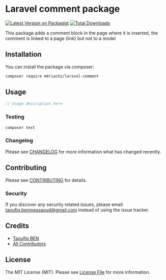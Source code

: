 # Laravel comment package

[![Latest Version on Packagist](https://img.shields.io/packagist/v/m4riachi/laravel-comment.svg?style=flat-square)](https://packagist.org/packages/m4riachi/laravel-comment)
[![Total Downloads](https://img.shields.io/packagist/dt/m4riachi/laravel-comment.svg?style=flat-square)](https://packagist.org/packages/m4riachi/laravel-comment)

This package adds a comment block in the page where it is inserted, the comment is linked to a page (link) but not to a model

## Installation

You can install the package via composer:

```bash
composer require m4riachi/laravel-comment
```

## Usage

```php
// Usage description here
```

### Testing

```bash
composer test
```

### Changelog

Please see [CHANGELOG](CHANGELOG.md) for more information what has changed recently.

## Contributing

Please see [CONTRIBUTING](CONTRIBUTING.md) for details.

### Security

If you discover any security related issues, please email taoufiq.benmessaoud@gmail.com instead of using the issue tracker.

## Credits

-   [Taoufiq BEN](https://github.com/m4riachi)
-   [All Contributors](../../contributors)

## License

The MIT License (MIT). Please see [License File](LICENSE.md) for more information.
